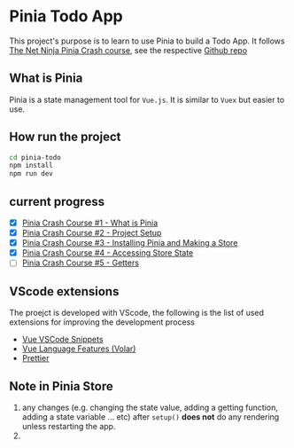 # Pinia Todo App

This project's purpose is to learn to use Pinia to build a Todo App. It follows [The Net Ninja Pinia Crash course](https://www.youtube.com/watch?v=u0B9dysw29A&list=PL4cUxeGkcC9hp28dYyYBy3xoOdoeNw-hD), see the respective [Github repo](https://github.com/iamshaunjp/Pinia-with-Vue-3)

## What is Pinia

Pinia is a state management tool for `Vue.js`. It is similar to `Vuex` but easier to use.

## How run the project

```bash
cd pinia-todo
npm install
npm run dev
```

## current progress

- [x] [Pinia Crash Course #1 - What is Pinia]
- [x] [Pinia Crash Course #2 - Project Setup]
- [x] [Pinia Crash Course #3 - Installing Pinia and Making a Store]
- [x] [Pinia Crash Course #4 - Accessing Store State]
- [ ] [Pinia Crash Course #5 - Getters]

[Pinia Crash Course #1 - What is Pinia]: https://www.youtube.com/watch?v=u0B9dysw29A&list=PL4cUxeGkcC9hp28dYyYBy3xoOdoeNw-hD&index=1
[Pinia Crash Course #2 - Project Setup]: https://www.youtube.com/watch?v=nI7BOwcEUhk&list=PL4cUxeGkcC9hp28dYyYBy3xoOdoeNw-hD&index=2
[Pinia Crash Course #3 - Installing Pinia and Making a Store]: https://www.youtube.com/watch?v=8HI_pF4MwUo&list=PL4cUxeGkcC9hp28dYyYBy3xoOdoeNw-hD&index=3
[Pinia Crash Course #4 - Accessing Store State]: https://www.youtube.com/watch?v=9ug3DaR1sHY&list=PL4cUxeGkcC9hp28dYyYBy3xoOdoeNw-hD&index=4
[Pinia Crash Course #5 - Getters]: https://www.youtube.com/watch?v=FQIGu-w7xZ4&list=PL4cUxeGkcC9hp28dYyYBy3xoOdoeNw-hD&index=5

## VScode extensions

The proejct is developed with VScode, the following is the list of used extensions for improving the development process

- [Vue VSCode Snippets](https://marketplace.visualstudio.com/items?itemName=sdras.vue-vscode-snippets)
- [Vue Language Features (Volar)](https://marketplace.visualstudio.com/items?itemName=Vue.volar)
- [Prettier](https://marketplace.visualstudio.com/items?itemName=esbenp.prettier-vscode)

## Note in Pinia Store

1. any changes (e.g. changing the state value, adding a getting function, adding a state variable ... etc) after `setup()` **does not** do any rendering unless restarting the app.
2. 
